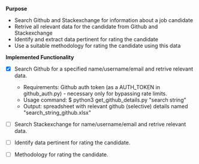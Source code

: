 __Purpose__
* Search Github and Stackexchange for information about a job candidate
* Retrive all relevant data for the candidate from Github and Stackexchange
* Identify and extract data pertinent for rating the candidate
* Use a suitable methodology for rating the candidate using this data

__Implemented Functionality__
- [x] Search Github for a specified name/username/email and retrive relevant data.
  * Requirements: Github auth token (as a AUTH_TOKEN in github_auth.py) - necessary only for bypassing rate limits.
  * Usage command: $ python3 get_github_details.py "search string"
  * Output: spreadsheet with relevant github (selective) details named "search_string_github.xlsx"
- [ ] Search Stackexchange for name/username/email and retrive relevant data.
- [ ] Identify data pertinent for rating the candidate.
- [ ] Methodology for rating the candidate.


